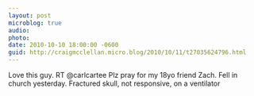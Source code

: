 ```yaml
---
layout: post
microblog: true
audio: 
photo: 
date: 2010-10-10 18:00:00 -0600
guid: http://craigmcclellan.micro.blog/2010/10/11/t27035624796.html
---
```

Love this guy. RT @carlcartee Plz pray for my 18yo friend Zach. Fell in church yesterday. Fractured skull, not responsive, on a ventilator
